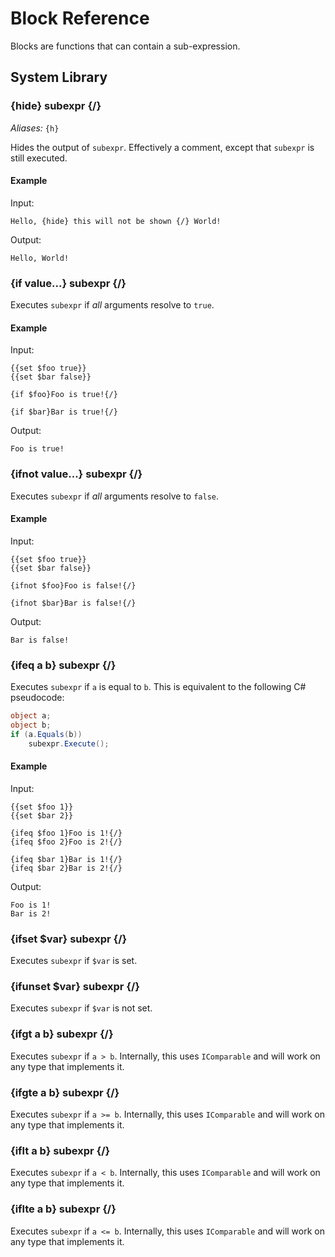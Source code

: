 # Block Reference

Blocks are functions that can contain a sub-expression.

## System Library

### {hide} subexpr {/}

_Aliases:_ `{h}`

Hides the output of `subexpr`. Effectively a comment, except that `subexpr` is still executed.

#### Example
Input:
```
Hello, {hide} this will not be shown {/} World!
```

Output:
```
Hello, World!
```

### {if value...} subexpr {/}

Executes `subexpr` if _all_ arguments resolve to `true`.

#### Example
Input:
```
{{set $foo true}}
{{set $bar false}}

{if $foo}Foo is true!{/}

{if $bar}Bar is true!{/}
```

Output:
```
Foo is true!
```

### {ifnot value...} subexpr {/}

Executes `subexpr` if _all_ arguments resolve to `false`.

#### Example
Input:
```
{{set $foo true}}
{{set $bar false}}

{ifnot $foo}Foo is false!{/}

{ifnot $bar}Bar is false!{/}
```

Output:
```
Bar is false!
```

### {ifeq a b} subexpr {/}

Executes `subexpr` if `a` is equal to `b`. This is equivalent to the following C# pseudocode:
```csharp
object a;
object b;
if (a.Equals(b))
    subexpr.Execute();
```

#### Example
Input:
```
{{set $foo 1}}
{{set $bar 2}}

{ifeq $foo 1}Foo is 1!{/}
{ifeq $foo 2}Foo is 2!{/}

{ifeq $bar 1}Bar is 1!{/}
{ifeq $bar 2}Bar is 2!{/}
```

Output:
```
Foo is 1!
Bar is 2!
```

### {ifset $var} subexpr {/}

Executes `subexpr` if `$var` is set.

### {ifunset $var} subexpr {/}

Executes `subexpr` if `$var` is not set.

### {ifgt a b} subexpr {/}

Executes `subexpr` if `a > b`. Internally, this uses `IComparable` and will work on any type that implements it.

### {ifgte a b} subexpr {/}

Executes `subexpr` if `a >= b`. Internally, this uses `IComparable` and will work on any type that implements it.

### {iflt a b} subexpr {/}

Executes `subexpr` if `a < b`. Internally, this uses `IComparable` and will work on any type that implements it.

### {iflte a b} subexpr {/}

Executes `subexpr` if `a <= b`. Internally, this uses `IComparable` and will work on any type that implements it.
